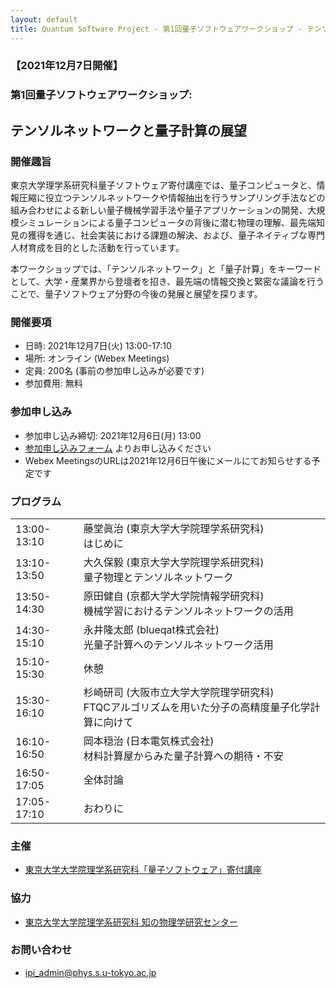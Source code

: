 ```yaml
---
layout: default
title: Quantum Software Project - 第1回量子ソフトウェアワークショップ - テンソルネットワークと量子計算の展望
---
```


### 【2021年12月7日開催】
### 第1回量子ソフトウェアワークショップ: 
## テンソルネットワークと量子計算の展望


### 開催趣旨

東京大学理学系研究科量子ソフトウェア寄付講座では、量子コンピュータと、情報圧縮に役立つテンソルネットワークや情報抽出を行うサンプリング手法などの組み合わせによる新しい量子機械学習手法や量子アプリケーションの開発、大規模シミュレーションによる量子コンピュータの背後に潜む物理の理解、最先端知見の獲得を通じ、社会実装における課題の解決、および、量子ネイティブな専門人材育成を目的とした活動を行っています。

本ワークショップでは、「テンソルネットワーク」と「量子計算」をキーワードとして、大学・産業界から登壇者を招き、最先端の情報交換と緊密な議論を行うことで、量子ソフトウェア分野の今後の発展と展望を探ります。

### 開催要項

* 日時: 2021年12月7日(火) 13:00-17:10
* 場所: オンライン (Webex Meetings)
* 定員: 200名 (事前の参加申し込みが必要です)
* 参加費用: 無料

### 参加申し込み

* 参加申し込み締切: 2021年12月6日(月) 13:00
* [参加申し込みフォーム](https://forms.gle/qc1YR4PP4pi8KqAE9) よりお申し込みください
* Webex MeetingsのURLは2021年12月6日午後にメールにてお知らせする予定です

### プログラム

<table>
<tr><td> 13:00-13:10 </td><td>藤堂眞治 (東京大学大学院理学系研究科)<br/>はじめに</td></tr>
<tr><td> 13:10-13:50 </td><td>大久保毅 (東京大学大学院理学系研究科)<br/>量子物理とテンソルネットワーク </td></tr>
<tr><td> 13:50-14:30 </td><td>原田健自 (京都大学大学院情報学研究科)<br/>機械学習におけるテンソルネットワークの活用 </td></tr>
<tr><td> 14:30-15:10 </td><td>永井隆太郎 (blueqat株式会社)<br/>光量子計算へのテンソルネットワーク活用</td></tr>
<tr><td> 15:10-15:30 </td><td>休憩</td></tr>
<tr><td> 15:30-16:10 </td><td>杉崎研司 (大阪市立大学大学院理学研究科)<br/>FTQCアルゴリズムを用いた分子の高精度量子化学計算に向けて </td></tr>
<tr><td> 16:10-16:50 </td><td> 岡本穏治 (日本電気株式会社)<br/>材料計算屋からみた量子計算への期待・不安</td></tr>
<tr><td> 16:50-17:05</td><td>全体討論</td></tr>
<tr><td> 17:05-17:10</td><td>おわりに</td></tr>
</table>

### 主催

* [東京大学大学院理学系研究科「量子ソフトウェア」寄付講座](https://qsw.phys.s.u-tokyo.ac.jp)

### 協力

* [東京大学大学院理学系研究科 知の物理学研究センター](https://www.phys.s.u-tokyo.ac.jp/lp/ipi/)

### お問い合わせ

* [ipi_admin@phys.s.u-tokyo.ac.jp](mailto:ipi_admin@phys.s.u-tokyo.ac.jp)